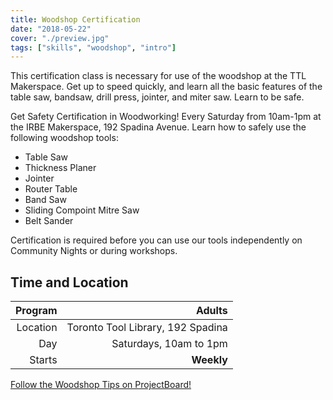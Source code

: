 ```yaml
---
title: Woodshop Certification
date: "2018-05-22"
cover: "./preview.jpg"
tags: ["skills", "woodshop", "intro"]
---
```


This certification class is necessary for use of the woodshop at the TTL Makerspace. Get up to speed quickly, and learn all the basic features of the table saw, bandsaw, drill press, jointer, and miter saw. Learn to be safe.

Get Safety Certification in Woodworking! Every Saturday from 10am-1pm at the IRBE Makerspace, 192 Spadina Avenue. Learn how to safely use the following woodshop tools:

- Table Saw
- Thickness Planer
- Jointer
- Router Table
- Band Saw
- Sliding Compoint Mitre Saw
- Belt Sander

Certification is required before you can use our tools independently on Community Nights or during workshops.

## Time and Location

|  Program |                            Adults |
| -------: | --------------------------------: |
| Location | Toronto Tool Library, 192 Spadina |
|      Day |            Saturdays, 10am to 1pm |
|   Starts |                        **Weekly** |

[Follow the Woodshop Tips on ProjectBoard!](https://projectboard.engineering.com/project/wood-shop-certification)
